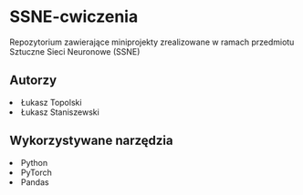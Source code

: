 # SSNE-cwiczenia
Repozytorium zawierające miniprojekty zrealizowane w ramach przedmiotu Sztuczne Sieci Neuronowe (SSNE)
## Autorzy
<li> Łukasz Topolski
<li> Łukasz Staniszewski

## Wykorzystywane narzędzia
<li> Python
<li> PyTorch
<li> Pandas
